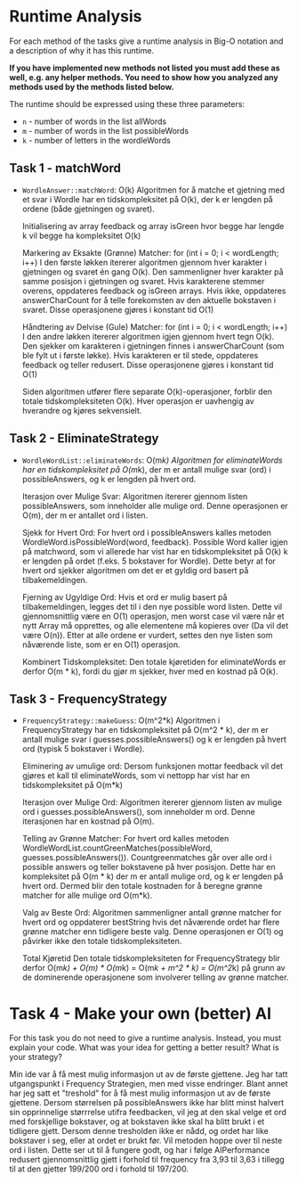 # Runtime Analysis
For each method of the tasks give a runtime analysis in Big-O notation and a description of why it has this runtime.

**If you have implemented new methods not listed you must add these as well, e.g. any helper methods. You need to show how you analyzed any methods used by the methods listed below.**

The runtime should be expressed using these three parameters:
   * `n` - number of words in the list allWords
   * `m` - number of words in the list possibleWords
   * `k` - number of letters in the wordleWords


## Task 1 - matchWord
* `WordleAnswer::matchWord`: O(k)
    Algoritmen for å matche et gjetning med et svar i Wordle har en tidskompleksitet på O(k), der k er lengden på ordene (både gjetningen og svaret). 

    Initialisering av array feedback og array isGreen hvor begge har lengde k vil begge ha kompleksitet O(k)
    
    Markering av Eksakte (Grønne) Matcher:
    for (int i = 0; i < wordLength; i++) 
    I den første løkken itererer algoritmen gjennom hver karakter i gjetningen og svaret én gang O(k).
    Den sammenligner hver karakter på samme posisjon i gjetningen og svaret.
    Hvis karakterene stemmer overens, oppdateres feedback og isGreen arrays.
    Hvis ikke, oppdateres answerCharCount for å telle forekomsten av den aktuelle bokstaven i svaret.
    Disse operasjonene gjøres i konstant tid O(1)

    Håndtering av Delvise (Gule) Matcher:
    for (int i = 0; i < wordLength; i++) 
    I den andre løkken itererer algoritmen igjen gjennom hvert tegn O(k).
    Den sjekker om karakteren i gjetningen finnes i answerCharCount (som ble fylt ut i første løkke).
    Hvis karakteren er til stede, oppdateres feedback og teller redusert.
    Disse operasjonene gjøres i konstant tid O(1)

    Siden algoritmen utfører flere separate O(k)-operasjoner, forblir den totale tidskompleksiteten O(k). Hver operasjon er uavhengig av hverandre og kjøres sekvensielt.

## Task 2 - EliminateStrategy
* `WordleWordList::eliminateWords`: O(m*k)
    Algoritmen for eliminateWords har en tidskompleksitet på O(m*k), der m er antall mulige svar (ord) i possibleAnswers, og k er lengden på hvert ord.

    Iterasjon over Mulige Svar:
    Algoritmen itererer gjennom listen possibleAnswers, som inneholder alle mulige ord. Denne operasjonen er O(m), der m er antallet ord i listen.
    
    Sjekk for Hvert Ord:
    For hvert ord i possibleAnswers kalles metoden WordleWord.isPossibleWord(word, feedback).
    Possible Word kaller igjen på matchword, som vi allerede har vist har en tidskompleksitet på O(k)
    k er lengden på ordet (f.eks. 5 bokstaver for Wordle).
    Dette betyr at for hvert ord sjekker algoritmen om det er et gyldig ord basert på tilbakemeldingen.

    Fjerning av Ugyldige Ord:
    Hvis et ord er mulig basert på tilbakemeldingen, legges det til i den nye possible word listen. Dette vil gjennomsnittlig være en O(1) operasjon, men worst 
    case vil være når et nytt Array må opprettes, og alle elementene må kopieres over (Da vil det være O(n)).
    Etter at alle ordene er vurdert, settes den nye listen som nåværende liste, som er en O(1) operasjon.


    Kombinert Tidskompleksitet:
    Den totale kjøretiden for eliminateWords er derfor O(m * k), fordi du gjør m sjekker, hver med en kostnad på O(k).

## Task 3 - FrequencyStrategy
* `FrequencyStrategy::makeGuess`: O(m^2*k)
    Algoritmen i FrequencyStrategy har en tidskompleksitet på O(m^2 * k), der m er antall mulige svar i guesses.possibleAnswers() og 
    k er lengden på hvert ord (typisk 5 bokstaver i Wordle). 

    Eliminering av umulige ord:
    Dersom funksjonen mottar feedback vil det gjøres et kall til eliminateWords, som vi nettopp har vist har en tidskompleksitet på O(m*k)

    Iterasjon over Mulige Ord:
    Algoritmen itererer gjennom listen av mulige ord i guesses.possibleAnswers(), som inneholder 
    m ord. Denne iterasjonen har en kostnad på O(m).

    Telling av Grønne Matcher:
    For hvert ord kalles metoden WordleWordList.countGreenMatches(possibleWord, guesses.possibleAnswers()).
    Countgreenmatches går over alle ord i possible answers og teller bokstavene på hver posisjon. Dette har en kompleksitet på O(m * k) der m er antall mulige ord, og k er lengden på hvert ord.
    Dermed blir den totale kostnaden for å beregne grønne matcher for alle mulige ord O(m*k).

    Valg av Beste Ord:
    Algoritmen sammenligner antall grønne matcher for hvert ord og oppdaterer bestString hvis det nåværende ordet har flere grønne matcher enn tidligere beste valg. Denne operasjonen er O(1) og påvirker ikke den totale tidskompleksiteten.

    Total Kjøretid
    Den totale tidskompleksiteten for FrequencyStrategy blir derfor O(m*k) + O(m) * O(m*k) = O(m*k + m^2 * k) = O(m^2*k) på grunn av de dominerende operasjonene som involverer telling av grønne matcher.



# Task 4 - Make your own (better) AI
For this task you do not need to give a runtime analysis. 
Instead, you must explain your code. What was your idea for getting a better result? What is your strategy?

Min ide var å få mest mulig informasjon ut av de første gjettene. Jeg har tatt utgangspunkt i Frequency Strategien, men med visse endringer.
Blant annet har jeg satt et "treshold" for å få mest mulig informasjon ut av de første gjettene. Dersom størrelsen på possibleAnswers ikke har blitt minst halvert sin opprinnelige størrrelse utifra feedbacken, vil jeg at den skal velge et ord med forskjellige bokstaver, og at bokstaven ikke skal ha blitt brukt i et tidligere gjett. Dersom denne tresholden ikke er nådd, og ordet har like bokstaver i seg, eller at ordet er brukt før. Vil metoden hoppe over til neste ord i listen. Dette ser ut til å fungere godt, og har i følge AIPerformance redusert gjennomsnittlig gjett i forhold til frequency fra 3,93 til 3,63 i tillegg til at den gjetter 199/200 ord i forhold til 197/200.
